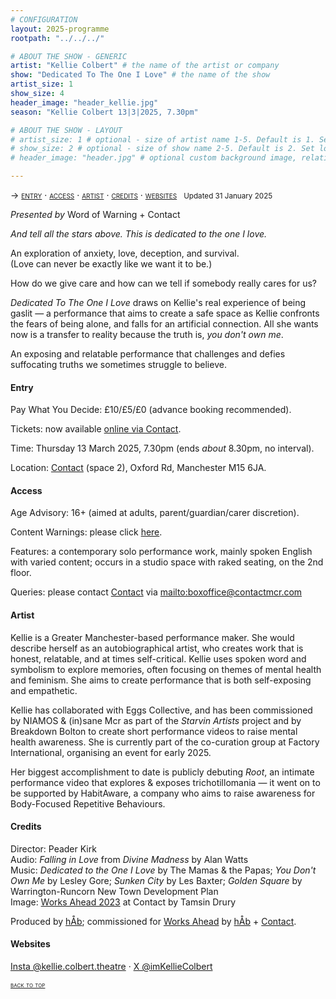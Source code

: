 ```yaml
---
# CONFIGURATION
layout: 2025-programme
rootpath: "../../../"

# ABOUT THE SHOW - GENERIC
artist: "Kellie Colbert" # the name of the artist or company
show: "Dedicated To The One I Love" # the name of the show
artist_size: 1
show_size: 4
header_image: "header_kellie.jpg"
season: "Kellie Colbert 13|3|2025, 7.30pm"

# ABOUT THE SHOW - LAYOUT
# artist_size: 1 # optional - size of artist name 1-5. Default is 1. Set longer names to lower values
# show_size: 2 # optional - size of show name 2-5. Default is 2. Set longer names to lower values
# header_image: "header.jpg" # optional custom background image, relative to current page

---
```

<span style='font-variant: small-caps'>→ [entry](/current/2025/colbert/#entry) · [access](/current/2025/colbert/#access) · [artist](/current/2025/colbert/#artist) · [credits](/current/2025/colbert/#credits) · [websites](/current/2025/colbert/#websites)</span>&ensp; <small>Updated 31 January 2025</small>        
           
*Presented by* Word of Warning + Contact          
         
*And tell all the stars above. This is dedicated to the one I love.*         
         
An exploration of anxiety, love, deception, and survival.<br>(Love can never be exactly like we want it to be.)         
         
How do we give care and how can we tell if somebody really cares for us?         
         
*Dedicated To The One I Love* draws on Kellie's real experience of being gaslit — a performance that aims to create a safe space as Kellie confronts the fears of being alone, and falls for an artificial connection. All she wants now is a transfer to reality because the truth is, *you don't own me*.         
         
An exposing and relatable performance that challenges and defies suffocating truths we sometimes struggle to believe.         
         
#### Entry          
Pay What You Decide: £10/£5/£0 (advance booking recommended).        
         
Tickets: now available <a href="https://contactmcr.com/book/instance/358558" target="_blank">online via Contact</a>.         
         
Time: Thursday 13 March 2025, 7.30pm (ends *about* 8.30pm, no interval).         
             
Location: <a href="https://contactmcr.com/visit/getting-here" target="_blank">Contact</a> (space 2), Oxford Rd, Manchester M15 6JA.         
        
#### Access         
Age Advisory: 16+ (aimed at adults, parent/guardian/carer discretion).         
         
Content Warnings: please click [here](/warnings).         
        
Features: a contemporary solo performance work, mainly spoken English with varied content; occurs in a studio space with raked seating, on the 2nd floor.         
         
Queries: please contact <a href="https://contactmcr.com/visit/access" target="_blank">Contact</a> via <mailto:boxoffice@contactmcr.com>        
         
#### Artist        
Kellie is a Greater Manchester-based performance maker. She would describe herself as an autobiographical artist, who creates work that is honest, relatable, and at times self-critical. Kellie uses spoken word and symbolism to explore memories, often focusing on themes of mental health and feminism. She aims to create performance that is both self-exposing and empathetic.         
        
Kellie has collaborated with Eggs Collective, and has been commissioned by NIAMOS & (in)sane Mcr as part of the *Starvin Artists* project and by Breakdown Bolton to create short performance videos to raise mental health awareness. She is currently part of the co-curation group at Factory International, organising an event for early 2025.        
         
Her biggest accomplishment to date is publicly debuting *Root*, an intimate performance video that explores & exposes trichotillomania — it went on to be supported by HabitAware, a company who aims to raise awareness for Body-Focused Repetitive Behaviours.         
         
#### Credits         
Director: Peader Kirk<br>Audio: *Falling in Love* from *Divine Madness* by Alan Watts<br>Music: *Dedicated to the One I Love* by The Mamas & the Papas; *You Don't Own Me* by Lesley Gore; *Sunken City* by Les Baxter; *Golden Square* by Warrington-Runcorn New Town Development Plan<br>Image: [Works Ahead 2023](/archive/2023-worksahead/colbert) at Contact by Tamsin Drury          
         
Produced by [hÅb](/hab); commissioned for [Works Ahead](/hab/worksahead) by [hÅb](/hab) + <a href="https://contactmcr.com" target="_blank">Contact</a>.         
         
#### Websites          
<a href="https://instagram.com/kellie.colbert.theatre" target="_blank">Insta @kellie.colbert.theatre</a> · <a href="https://x.com/imKellieColbert" target="_blank">X @imKellieColbert</a>         
        
<small><span style='font-variant: small-caps'>[back to top](/current/2025/colbert)</span></small>
